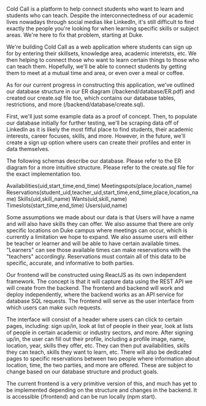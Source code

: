 Cold Call is a platform to help connect students who want to learn and students who can teach. Despite the interconnectedness of our academic lives nowadays through social medias like LinkedIn, it's still difficult to find exactly the people you're looking for when learning specific skills or subject areas. We're here to fix that problem, starting at Duke. 

We're building Cold Call as a web application where students can sign up for by entering their skillsets, knowledge area, academic interetsts, etc. We then helping to connect those who want to learn certain things to those who can teach them. Hopefully, we'll be able to connect students by getting them to meet at a mutual time and area, or even over a meal or coffee. 

As for our current progress in constructing this application, we've outlined our database structure in our ER diagram (/backend/database/ER.pdf) and created our create.sql file too, which contains our database tables, restrictions, and more (/backend/database/create.sql).

First, we'll just some example data as a proof of concept. Then, to populate our database initially for further testing, we'll be scraping data off of LinkedIn as it is likely the most fitful place to find students, their academic interests, career focuses, skills, and more. However, in the future, we'll create a sign up option where users can create their profiles and enter in data themselves.

The following schemas describe our database. Please refer to the ER diagram for a more intuitive structure. Please refer to the create.sql file for the exact implementation too.

Availabilities(uid,start_time,end_time)
Meetingspots(place,location_name)
Reservations(student_uid,teacher_uid,start_time,end_time,place,location_name)
Skills(uid,skill_name)
Wants(uid,skill_name)
Timeslots(start_time,end_time)
Users(uid,name)

Some assumptions we made about our data is that Users will have a name and will also have skills they can offer. We also assume that there are only specific locations on Duke campus where meetings can occur, which is currently a limitation we hope to expand. We also assume users will either be teacher or learner and will be able to have certain available times. "Learners" can see those available times can make reservations with the "teachers" accordingly. Reservations must contain all of this data to be specific, accurate, and informative to both parties.

Our frontend will be constructed using ReactJS as its own independent framework. The concept is that it will capture data using the REST API we will create from the backend. The frontend and backend will work and deploy independently, where the backend works as an API service for database SQL requests. The frontend will serve as the user interface from which users can make such requests.

The interface will consist of a header where users can click to certain pages, including: sign up/in, look at list of people in their year, look at lists of people in certain academic or industry sectors, and more. After signing up/in, the user can fill out their profile, including a profile image, name, location, year, skills they offer, etc. They can then put availabilities, skills they can teach, skills they want to learn, etc. There will also be dedicated pages to specific reservations between two people where information about location, time, the two parties, and more are offered. These are subject to change based on our database structure and product goals.

The current frontend is a very primitive version of this, and much has yet to be implemented depending on the structure and changes in the backend. It is accessible (/frontend) and can be run locally (npm start).


